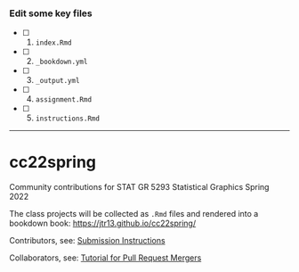 

### Edit some key files

- [ ] 1. `index.Rmd`

- [ ] 2. `_bookdown.yml`

- [ ] 3. `_output.yml`

- [ ] 4. `assignment.Rmd`

- [ ] 5. `instructions.Rmd`

---

# cc22spring

Community contributions for STAT GR 5293 Statistical Graphics Spring 2022

The class projects will be collected as `.Rmd` files and rendered into a bookdown book: https://jtr13.github.io/cc22spring/

Contributors, see: [Submission Instructions](https://jtr13.github.io/cc22spring/github-submission-instructions.html)

Collaborators, see: [Tutorial for Pull Request Mergers](https://jtr13.github.io/cc22spring/tutorial-for-pull-request-mergers.html)
